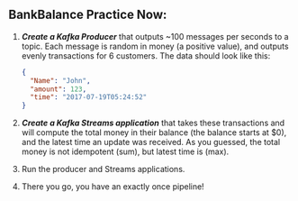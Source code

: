 ## BankBalance Practice Now: 

1. ***Create a Kafka Producer*** that outputs ~100 messages per seconds to a topic. Each message
    is random in money (a positive value), and outputs evenly transactions for 6 customers. 
    The data should look like this: 
    ```json
    {
      "Name": "John",
      "amount": 123,
      "time": "2017-07-19T05:24:52"
    }
    ```
   
2. ***Create a Kafka Streams application*** that takes these transactions and will 
   compute the total money in their balance (the balance starts at $0), and the latest time an 
   update was received. 
   As you guessed, the total money is not idempotent (sum), but latest time is (max).

3. Run the producer and Streams applications.

4. There you go, you have an exactly once pipeline!